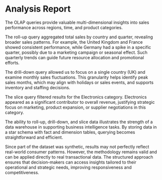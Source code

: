 # Analysis Report

The OLAP queries provide valuable multi-dimensional insights into sales performance across regions, time, and product categories.

The roll-up query aggregated total sales by country and quarter, revealing broader sales patterns. For example, the United Kingdom and France showed consistent performance, while Germany had a spike in a specific quarter, possibly due to a marketing campaign or seasonal effect. Such quarterly trends can guide future resource allocation and promotional efforts.

The drill-down query allowed us to focus on a single country (UK) and examine monthly sales fluctuations. This granularity helps identify peak sales months, which may align with holidays or sales events, and supports inventory and staffing decisions.

The slice query filtered results for the Electronics category. Electronics appeared as a significant contributor to overall revenue, justifying strategic focus on marketing, product expansion, or supplier negotiations in this category.

The ability to roll-up, drill-down, and slice data illustrates the strength of a data warehouse in supporting business intelligence tasks. By storing data in a star schema with fact and dimension tables, querying becomes straightforward and efficient.

Since part of the dataset was synthetic, results may not perfectly reflect real-world consumer patterns. However, the methodology remains valid and can be applied directly to real transactional data. The structured approach ensures that decision-makers can access insights tailored to their operational and strategic needs, improving responsiveness and competitiveness.